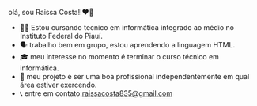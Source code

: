 olá, sou Raissa Costa!!❤🤝

- 👩‍💻  Estou cursando tecnico em informática integrado ao médio no Instituto Federal do Piauí.
- 🗣️  trabalho bem em grupo, estou aprendendo a linguagem HTML.
- 🎓  meu interesse no momento é terminar o curso técnico em informática.
- 👑 meu projeto é ser uma boa profissional independentemente em qual área estiver exercendo.
-  📞 entre em contato:raissacosta835@gmail.com

